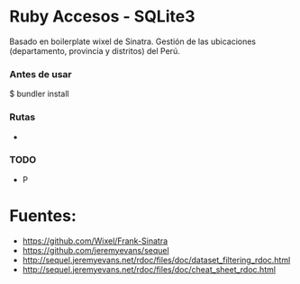 # Ruby Accesos - SQLite3

Basado en boilerplate wixel de Sinatra. Gestión de las ubicaciones (departamento, provincia y distritos) del Perú.

### Antes de usar

  $ bundler install

### Rutas

  + 

### TODO

  + P

# Fuentes:

+ https://github.com/Wixel/Frank-Sinatra
+ https://github.com/jeremyevans/sequel
+ http://sequel.jeremyevans.net/rdoc/files/doc/dataset_filtering_rdoc.html
+ http://sequel.jeremyevans.net/rdoc/files/doc/cheat_sheet_rdoc.html